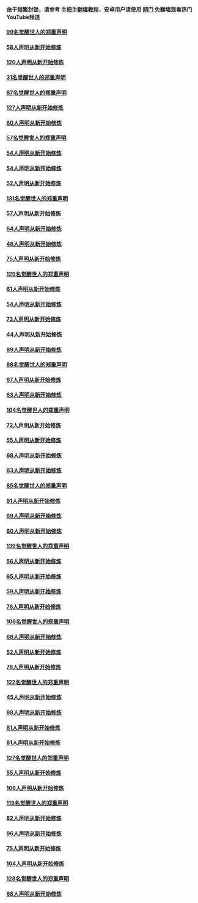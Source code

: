 #### 由于频繁封锁，请参考 [手把手翻墙教程](https://github.com/gfw-breaker/guides/wiki/)，安卓用户请使用 [网门](https://github.com/gfw-breaker/nogfw/blob/master/dl.md?t=02130700) 免翻墙观看热门YouTube频道 

#### [99名觉醒世人的郑重声明](../pages/91/420528.md?t=02130700) 

#### [58人声明从新开始修炼](../pages/91/420198.md?t=02130700) 

#### [120人声明从新开始修炼](../pages/91/420141.md?t=02130700) 

#### [31名觉醒世人的郑重声明](../pages/91/420197.md?t=02130700) 

#### [67名觉醒世人的郑重声明](../pages/91/420140.md?t=02130700) 

#### [127人声明从新开始修炼](../pages/91/420082.md?t=02130700) 

#### [60人声明从新开始修炼](../pages/91/420081.md?t=02130700) 

#### [57名觉醒世人的郑重声明](../pages/91/420080.md?t=02130700) 

#### [54人声明从新开始修炼](../pages/91/419533.md?t=02130700) 

#### [54人声明从新开始修炼](../pages/91/419532.md?t=02130700) 

#### [52人声明从新开始修炼](../pages/91/419531.md?t=02130700) 

#### [131名觉醒世人的郑重声明](../pages/91/419530.md?t=02130700) 

#### [57人声明从新开始修炼](../pages/91/419430.md?t=02130700) 

#### [64人声明从新开始修炼](../pages/91/419429.md?t=02130700) 

#### [46人声明从新开始修炼](../pages/91/419428.md?t=02130700) 

#### [75人声明从新开始修炼](../pages/91/419427.md?t=02130700) 

#### [129名觉醒世人的郑重声明](../pages/91/419426.md?t=02130700) 

#### [61人声明从新开始修炼](../pages/91/419198.md?t=02130700) 

#### [54人声明从新开始修炼](../pages/91/419197.md?t=02130700) 

#### [73人声明从新开始修炼](../pages/91/419196.md?t=02130700) 

#### [44人声明从新开始修炼](../pages/91/419075.md?t=02130700) 

#### [89人声明从新开始修炼](../pages/91/419074.md?t=02130700) 

#### [88名觉醒世人的郑重声明](../pages/91/419195.md?t=02130700) 

#### [67人声明从新开始修炼](../pages/91/419073.md?t=02130700) 

#### [63人声明从新开始修炼](../pages/91/419072.md?t=02130700) 

#### [104名觉醒世人的郑重声明](../pages/91/419071.md?t=02130700) 

#### [72人声明从新开始修炼](../pages/91/418902.md?t=02130700) 

#### [55人声明从新开始修炼](../pages/91/418901.md?t=02130700) 

#### [68人声明从新开始修炼](../pages/91/418900.md?t=02130700) 

#### [83人声明从新开始修炼](../pages/91/418757.md?t=02130700) 

#### [85名觉醒世人的郑重声明](../pages/91/418899.md?t=02130700) 

#### [91人声明从新开始修炼](../pages/91/418756.md?t=02130700) 

#### [69人声明从新开始修炼](../pages/91/418755.md?t=02130700) 

#### [80人声明从新开始修炼](../pages/91/418754.md?t=02130700) 

#### [139名觉醒世人的郑重声明](../pages/91/418753.md?t=02130700) 

#### [56人声明从新开始修炼](../pages/91/418594.md?t=02130700) 

#### [65人声明从新开始修炼](../pages/91/418593.md?t=02130700) 

#### [59人声明从新开始修炼](../pages/91/418592.md?t=02130700) 

#### [76人声明从新开始修炼](../pages/91/418431.md?t=02130700) 

#### [106名觉醒世人的郑重声明](../pages/91/418591.md?t=02130700) 

#### [68人声明从新开始修炼](../pages/91/418430.md?t=02130700) 

#### [52人声明从新开始修炼](../pages/91/418429.md?t=02130700) 

#### [78人声明从新开始修炼](../pages/91/418428.md?t=02130700) 

#### [122名觉醒世人的郑重声明](../pages/91/418427.md?t=02130700) 

#### [45人声明从新开始修炼](../pages/91/418248.md?t=02130700) 

#### [88人声明从新开始修炼](../pages/91/418247.md?t=02130700) 

#### [81人声明从新开始修炼](../pages/91/418246.md?t=02130700) 

#### [81人声明从新开始修炼](../pages/91/418139.md?t=02130700) 

#### [127名觉醒世人的郑重声明](../pages/91/418245.md?t=02130700) 

#### [55人声明从新开始修炼](../pages/91/418138.md?t=02130700) 

#### [106人声明从新开始修炼](../pages/91/418137.md?t=02130700) 

#### [119名觉醒世人的郑重声明](../pages/91/418135.md?t=02130700) 

#### [82人声明从新开始修炼](../pages/91/418136.md?t=02130700) 

#### [96人声明从新开始修炼](../pages/91/417831.md?t=02130700) 

#### [75人声明从新开始修炼](../pages/91/417830.md?t=02130700) 

#### [104人声明从新开始修炼](../pages/91/417829.md?t=02130700) 

#### [128名觉醒世人的郑重声明](../pages/91/417828.md?t=02130700) 

#### [68人声明从新开始修炼](../pages/91/417173.md?t=02130700) 

